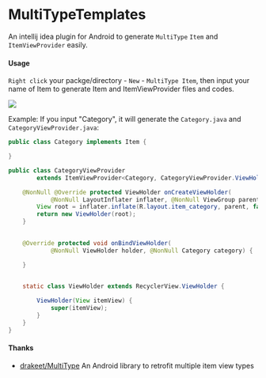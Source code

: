 # MultiTypeTemplates
An intellij idea plugin for Android to generate `MultiType` `Item` and `ItemViewProvider` easily.

#### Usage

`Right click` your packge/directory - `New` - `MultiType Item`, then input your name of Item to generate Item and ItemViewProvider files and codes.

![](http://ww4.sinaimg.cn/large/86e2ff85gw1f8yj0sejd6j21340ben1s.jpg)

Example: If you input "Category", it will generate the `Category.java` and `CategoryViewProvider.java`:

```java
public class Category implements Item {

}
```

```java
public class CategoryViewProvider
        extends ItemViewProvider<Category, CategoryViewProvider.ViewHolder> {

    @NonNull @Override protected ViewHolder onCreateViewHolder(
            @NonNull LayoutInflater inflater, @NonNull ViewGroup parent) {
        View root = inflater.inflate(R.layout.item_category, parent, false);
        return new ViewHolder(root);
    }
    

    @Override protected void onBindViewHolder(
            @NonNull ViewHolder holder, @NonNull Category category) {

    }

    
    static class ViewHolder extends RecyclerView.ViewHolder {

        ViewHolder(View itemView) {
            super(itemView);
        }
    }
}
```

#### Thanks

- [drakeet/MultiType](https://github.com/drakeet/MultiType)
 An Android library to retrofit multiple item view types
